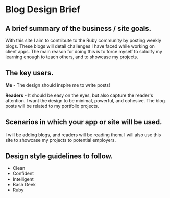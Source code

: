 # Blog Design Brief

## A brief summary of the business / site goals.
With this site I aim to contribute to the Ruby community by posting weekly blogs. These blogs will detail challenges I have faced while working on client apps. The main reason for doing this is to force myself to solidify my learning enough to teach others, and to showcase my projects.

## The key users.
**Me** - The design should inspire me to write posts!

**Readers** - It should be easy on the eyes, but also capture the reader's attention. I want the design to be minimal, powerful, and cohesive. The blog posts will be related to my portfolio projects.

## Scenarios in which your app or site will be used.
I will be adding blogs, and readers will be reading them. I will also use this site to showcase my projects to potential employers.

## Design style guidelines to follow.
* Clean
* Confident
* Intelligent
* Bash Geek
* Ruby
